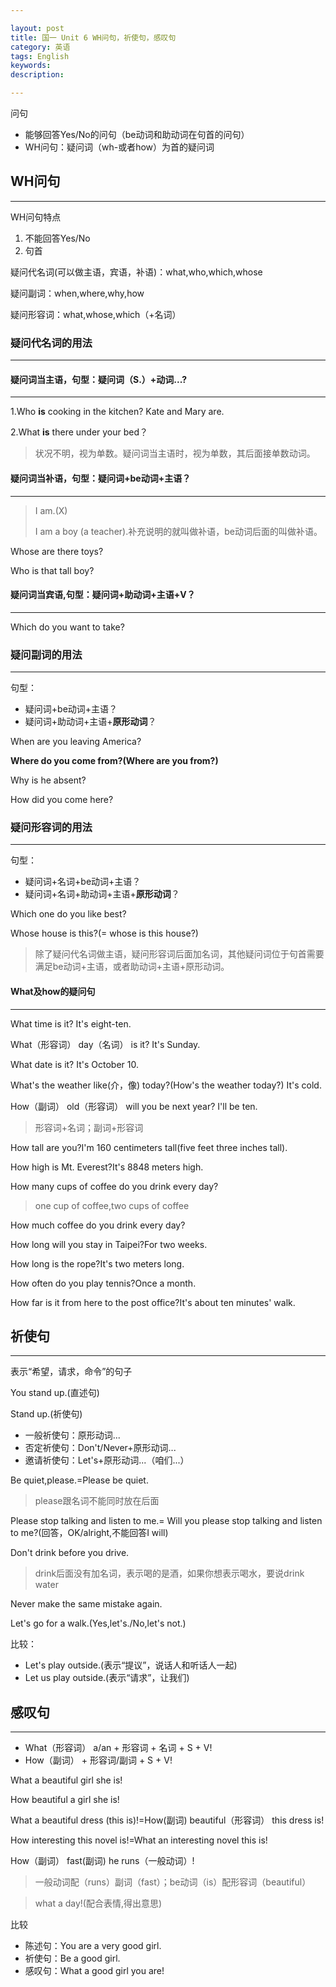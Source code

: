 ```yaml
---

layout: post
title: 国一 Unit 6 WH问句，祈使句，感叹句
category: 英语
tags: English
keywords: 
description: 

---
```


问句

- 能够回答Yes/No的问句（be动词和助动词在句首的问句）
- WH问句：疑问词（wh-或者how）为首的疑问词

## WH问句

----------


WH问句特点

1. 不能回答Yes/No
2. 句首

疑问代名词(可以做主语，宾语，补语)：what,who,which,whose

疑问副词：when,where,why,how

疑问形容词：what,whose,which（+名词）

### 疑问代名词的用法

----------


#### 疑问词当主语，句型：疑问词（S.）+动词...?

----------


1.Who **is** cooking in the kitchen? Kate and Mary are.

2.What **is** there under your bed？

>状况不明，视为单数。疑问词当主语时，视为单数，其后面接单数动词。

#### 疑问词当补语，句型：疑问词+be动词+主语？

----------


>I am.(X)
>
>I am a boy (a teacher).补充说明的就叫做补语，be动词后面的叫做补语。

Whose are there toys?

Who is that tall boy?

#### 疑问词当宾语,句型：疑问词+助动词+主语+V？

----------


Which do you want to take?

### 疑问副词的用法

----------


句型：

- 疑问词+be动词+主语？
- 疑问词+助动词+主语+**原形动词**？

When are you leaving America?

**Where do you come from?(Where are you from?)**

Why is he absent?

How did you come here?

### 疑问形容词的用法

----------


句型：

- 疑问词+名词+be动词+主语？
- 疑问词+名词+助动词+主语+**原形动词**？

Which one do you like best?

Whose house is this?(= whose is this house?)

>除了疑问代名词做主语，疑问形容词后面加名词，其他疑问词位于句首需要满足be动词+主语，或者助动词+主语+原形动词。

#### What及how的疑问句

----------


What time is it? It's eight-ten.

What（形容词） day（名词） is it? It's Sunday.

What date is it? It's October 10.

What's the weather like(介，像) today?(How's the weather today?) It's cold.

How（副词） old（形容词） will you be next year? I'll be ten. 

>形容词+名词；副词+形容词

How tall are you?I'm 160 centimeters tall(five feet three inches tall).

How high is Mt. Everest?It's 8848 meters high.

How many cups of coffee do you drink every day?

>one cup of coffee,two cups of coffee 

How much coffee do you drink every day?

How long will you stay in Taipei?For two weeks.

How long is the rope?It's  two meters long.

How often do you play tennis?Once a month.

How far is it from here to the post office?It's about ten minutes' walk.

## 祈使句

----------


表示“希望，请求，命令”的句子

You stand up.(直述句)

Stand up.(祈使句)

- 一般祈使句：原形动词...
- 否定祈使句：Don't/Never+原形动词...
- 邀请祈使句：Let's+原形动词...（咱们...）

Be quiet,please.=Please be quiet.

>please跟名词不能同时放在后面

Please stop talking and listen to me.= Will you please stop talking and listen to me?(回答，OK/alright,不能回答I will)

Don't drink before you drive.

>drink后面没有加名词，表示喝的是酒，如果你想表示喝水，要说drink water

Never make the same mistake again.

Let's go for a walk.(Yes,let's./No,let's not.)

比较：

- Let's play outside.(表示“提议”，说话人和听话人一起)
- Let us play outside.(表示“请求”，让我们)

## 感叹句

----------


- What（形容词） a/an + 形容词 + 名词 + S + V!
- How（副词） + 形容词/副词 + S + V!

What a beautiful girl she is!

How beautiful a girl she is!

What a beautiful dress (this is)!=How(副词) beautiful（形容词） this dress is!

How interesting this novel is!=What an interesting novel this is!

How（副词） fast(副词) he runs（一般动词）!

>一般动词配（runs）副词（fast）；be动词（is）配形容词（beautiful）

>what a day!(配合表情,得出意思)

比较

- 陈述句：You are a very good girl.
- 祈使句：Be a good girl.
- 感叹句：What a good girl you are!






 














 